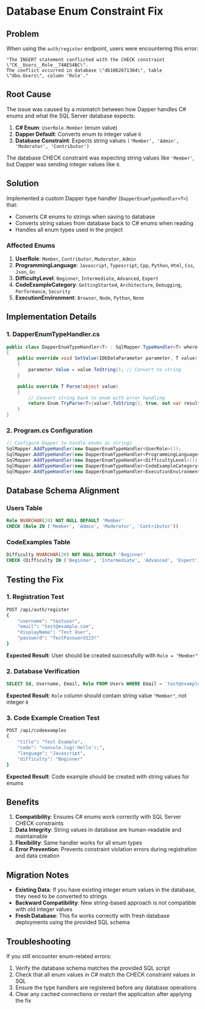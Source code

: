 # Database Enum Constraint Fix

## Problem
When using the `auth/register` endpoint, users were encountering this error:
```
"The INSERT statement conflicted with the CHECK constraint \"CK__Users__Role__74AE54BC\". 
The conflict occurred in database \"db1062671304\", table \"dbo.Users\", column 'Role'."
```

## Root Cause
The issue was caused by a mismatch between how Dapper handles C# enums and what the SQL Server database expects:

1. **C# Enum**: `UserRole.Member` (enum value)
2. **Dapper Default**: Converts enum to integer value `0`
3. **Database Constraint**: Expects string values `('Member', 'Admin', 'Moderator', 'Contributor')`

The database CHECK constraint was expecting string values like `'Member'`, but Dapper was sending integer values like `0`.

## Solution
Implemented a custom Dapper type handler (`DapperEnumTypeHandler<T>`) that:
- Converts C# enums to strings when saving to database
- Converts string values from database back to C# enums when reading
- Handles all enum types used in the project

### Affected Enums
1. **UserRole**: `Member`, `Contributor`, `Moderator`, `Admin`
2. **ProgrammingLanguage**: `Javascript`, `Typescript`, `Cpp`, `Python`, `Html`, `Css`, `Json`, `Gn`
3. **DifficultyLevel**: `Beginner`, `Intermediate`, `Advanced`, `Expert`
4. **CodeExampleCategory**: `GettingStarted`, `Architecture`, `Debugging`, `Performance`, `Security`
5. **ExecutionEnvironment**: `Browser`, `Node`, `Python`, `None`

## Implementation Details

### 1. DapperEnumTypeHandler.cs
```csharp
public class DapperEnumTypeHandler<T> : SqlMapper.TypeHandler<T> where T : struct, Enum
{
    public override void SetValue(IDbDataParameter parameter, T value)
    {
        parameter.Value = value.ToString(); // Convert to string
    }

    public override T Parse(object value)
    {
        // Convert string back to enum with error handling
        return Enum.TryParse<T>(value?.ToString(), true, out var result) ? result : default(T);
    }
}
```

### 2. Program.cs Configuration
```csharp
// Configure Dapper to handle enums as strings
SqlMapper.AddTypeHandler(new DapperEnumTypeHandler<UserRole>());
SqlMapper.AddTypeHandler(new DapperEnumTypeHandler<ProgrammingLanguage>());
SqlMapper.AddTypeHandler(new DapperEnumTypeHandler<DifficultyLevel>());
SqlMapper.AddTypeHandler(new DapperEnumTypeHandler<CodeExampleCategory>());
SqlMapper.AddTypeHandler(new DapperEnumTypeHandler<ExecutionEnvironment>());
```

## Database Schema Alignment

### Users Table
```sql
Role NVARCHAR(20) NOT NULL DEFAULT 'Member' 
CHECK (Role IN ('Member', 'Admin', 'Moderator', 'Contributor'))
```

### CodeExamples Table
```sql
Difficulty NVARCHAR(20) NOT NULL DEFAULT 'Beginner' 
CHECK (Difficulty IN ('Beginner', 'Intermediate', 'Advanced', 'Expert'))
```

## Testing the Fix

### 1. Registration Test
```bash
POST /api/auth/register
{
    "username": "testuser",
    "email": "test@example.com", 
    "displayName": "Test User",
    "password": "TestPassword123!"
}
```

**Expected Result**: User should be created successfully with `Role = "Member"`

### 2. Database Verification
```sql
SELECT Id, Username, Email, Role FROM Users WHERE Email = 'test@example.com'
```

**Expected Result**: `Role` column should contain string value `"Member"`, not integer `0`

### 3. Code Example Creation Test
```bash
POST /api/codeexamples
{
    "title": "Test Example",
    "code": "console.log('Hello');",
    "language": "Javascript",
    "difficulty": "Beginner"
}
```

**Expected Result**: Code example should be created with string values for enums

## Benefits
1. **Compatibility**: Ensures C# enums work correctly with SQL Server CHECK constraints
2. **Data Integrity**: String values in database are human-readable and maintainable
3. **Flexibility**: Same handler works for all enum types
4. **Error Prevention**: Prevents constraint violation errors during registration and data creation

## Migration Notes
- **Existing Data**: If you have existing integer enum values in the database, they need to be converted to strings
- **Backward Compatibility**: New string-based approach is not compatible with old integer values
- **Fresh Database**: This fix works correctly with fresh database deployments using the provided SQL schema

## Troubleshooting
If you still encounter enum-related errors:
1. Verify the database schema matches the provided SQL script
2. Check that all enum values in C# match the CHECK constraint values in SQL
3. Ensure the type handlers are registered before any database operations
4. Clear any cached connections or restart the application after applying the fix
